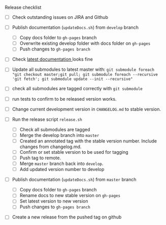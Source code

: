 Release checklist
- [ ] Check outstanding issues on JIRA and Github
- [ ] Publish documentation (`updateDocs.sh`) from `develop` branch
  - [ ] Copy docs folder to `gh-pages` branch
  - [ ] Overwrite existing develop folder with docs folder on `gh-pages`
  - [ ] Push changes to `gh-pages branch`
- [ ] Check [latest documentation
](https://biowdl.github.io/) looks fine
- [ ] Update all submodules to latest master with: `git submodule foreach "git checkout master;git pull; git submodule foreach --recursive 'git fetch'; git submodule update --init --recursive"`
- [ ] check all submodules are tagged correctly with `git submodule`
- [ ] run tests to confirm to be released version works.
- [ ] Change current development version in `CHANGELOG.md` to stable version.
- [ ] Run the release script `release.sh`
  - [ ] Check all submodules are tagged
  - [ ] Merge the develop branch into `master`
  - [ ] Created an annotated tag with the stable version number. Include changes 
    from changelog.md.
  - [ ] Confirm or set stable version to be used for tagging
  - [ ] Push tag to remote.
  - [ ] Merge `master` branch back into `develop`.
  - [ ] Add updated version number to develop
- [ ] Publish documentation (`updateDocs.sh`) from `master` branch
  - [ ] Copy docs folder to `gh-pages` branch
  - [ ] Rename docs to new stable version on `gh-pages`
  - [ ] Set latest version to new version
  - [ ] Push changes to `gh-pages branch`
- [ ] Create a new release from the pushed tag on github
  
  
